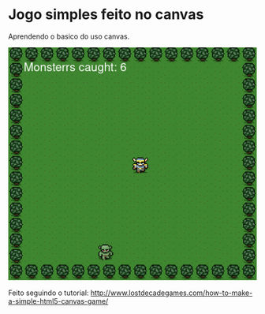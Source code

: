 # Jogo simples feito no canvas

Aprendendo o basico do uso canvas.<br>

![exemplo](https://github.com/NailsonChagas/Jogo-Simples-no-Canvas/blob/main/Screenshot%202021-10-26%20at%2021-10-50%20Jogo%20simples%20no%20canvas.png)

Feito seguindo o tutorial: http://www.lostdecadegames.com/how-to-make-a-simple-html5-canvas-game/
